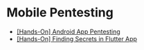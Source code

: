 # Mobile Pentesting

* [[Hands-On] Android App Pentesting](Android/README.md)
* [[Hands-On] Finding Secrets in Flutter App](Flutter/README.md)